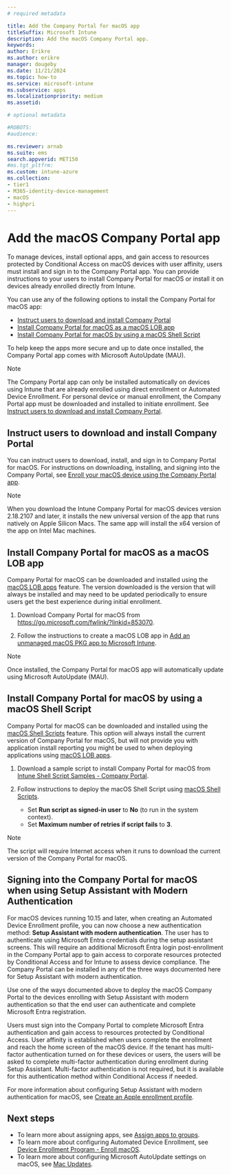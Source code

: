 ```yaml
---
# required metadata

title: Add the Company Portal for macOS app
titleSuffix: Microsoft Intune
description: Add the macOS Company Portal app.
keywords:
author: Erikre
ms.author: erikre
manager: dougeby
ms.date: 11/21/2024
ms.topic: how-to
ms.service: microsoft-intune
ms.subservice: apps
ms.localizationpriority: medium
ms.assetid: 

# optional metadata

#ROBOTS:
#audience:

ms.reviewer: arnab
ms.suite: ems
search.appverid: MET150
#ms.tgt_pltfrm:
ms.custom: intune-azure
ms.collection:
- tier1
- M365-identity-device-management
- macOS
- highpri
---
```


# Add the macOS Company Portal app

To manage devices, install optional apps, and gain access to resources protected by Conditional Access on macOS devices with user affinity, users must install and sign in to the Company Portal app. You can provide instructions to your users to install Company Portal for macOS or install it on devices already enrolled directly from Intune.

You can use any of the following options to install the Company Portal for macOS app:
- [Instruct users to download and install Company Portal](#instruct-users-to-download-and-install-company-portal)
- [Install Company Portal for macOS as a macOS LOB app](#install-company-portal-for-macos-as-a-macos-lob-app)
- [Install Company Portal for macOS by using a macOS Shell Script](#install-company-portal-for-macos-by-using-a-macos-shell-script)

To help keep the apps more secure and up to date once installed, the Company Portal app comes with Microsoft AutoUpdate (MAU).

> [!NOTE]
> The Company Portal app can only be installed automatically on devices using Intune that are already enrolled using direct enrollment or Automated Device Enrollment. For personal device or manual enrollment, the Company Portal app must be downloaded and installed to initiate enrollment. See [Instruct users to download and install Company Portal](#instruct-users-to-download-and-install-company-portal).
## Instruct users to download and install Company Portal

You can instruct users to download, install, and sign in to Company Portal for macOS. For instructions on downloading, installing, and signing into the Company Portal, see [Enroll your macOS device using the Company Portal app](../user-help/enroll-your-device-in-intune-macos-cp.md).

> [!NOTE]
> When you download the Intune Company Portal for macOS devices version 2.18.2107 and later, it installs the new universal version of the app that runs natively on Apple Silicon Macs. The same app will install the x64 version of the app on Intel Mac machines.

## Install Company Portal for macOS as a macOS LOB app

Company Portal for macOS can be downloaded and installed using the [macOS LOB apps](lob-apps-macos.md) feature. The version downloaded is the version that will always be installed and may need to be updated periodically to ensure users get the best experience during initial enrollment.

1. Download Company Portal for macOS from https://go.microsoft.com/fwlink/?linkid=853070. 

2. Follow the instructions to create a macOS LOB app in [Add an unmanaged macOS PKG app to Microsoft Intune](macos-unmanaged-pkg.md).

> [!NOTE]
> Once installed, the Company Portal for macOS app will automatically update using Microsoft AutoUpdate (MAU).
## Install Company Portal for macOS by using a macOS Shell Script

Company Portal for macOS can be downloaded and installed using the [macOS Shell Scripts](macos-shell-scripts.md) feature. This option will always install the current version of Company Portal for macOS, but will not provide you with application install reporting you might be used to when deploying applications using [macOS LOB apps](lob-apps-macos.md).

1. Download a sample script to install Company Portal for macOS from [Intune Shell Script Samples - Company Portal](https://github.com/microsoft/shell-intune-samples).

2. Follow instructions to deploy the macOS Shell Script using [macOS Shell Scripts](macos-shell-scripts.md). 
    - Set **Run script as signed-in user** to **No** (to run in the system context).
    - Set **Maximum number of retries if script fails** to **3**.

> [!NOTE]
> The script will require Internet access when it runs to download the current version of the Company Portal for macOS. 

## Signing into the Company Portal for macOS when using Setup Assistant with Modern Authentication 

For macOS devices running 10.15 and later, when creating an Automated Device Enrollment profile, you can now choose a new authentication method: **Setup Assistant with modern authentication**. The user has to authenticate using Microsoft Entra credentials during the setup assistant screens. This will require an additional Microsoft Entra login post-enrollment in the Company Portal app to gain access to corporate resources protected by Conditional Access and for Intune to assess device compliance. The Company Portal can be installed in any of the three ways documented here for Setup Assistant with modern authentication. 

Use one of the ways documented above to deploy the macOS Company Portal to the devices enrolling with Setup Assistant with modern authentication so that the end user can authenticate and complete Microsoft Entra registration.

Users must sign into the Company Portal to complete Microsoft Entra authentication and gain access to resources protected by Conditional Access. User affinity is established when users complete the enrollment and reach the home screen of the macOS device. If the tenant has multi-factor authentication turned on for these devices or users, the users will be asked to complete multi-factor authentication during enrollment during Setup Assistant. Multi-factor authentication is not required, but it is available for this authentication method within Conditional Access if needed.

For more information about configuring Setup Assistant with modern authentication for macOS, see [Create an Apple enrollment profile](../enrollment/device-enrollment-program-enroll-macos.md#create-an-apple-enrollment-profile).

## Next steps
- To learn more about assigning apps, see [Assign apps to groups](apps-deploy.md).
- To learn more about configuring Automated Device Enrollment, see [Device Enrollment Program - Enroll macOS](../enrollment/device-enrollment-program-enroll-macos.md).
- To learn more about configuring Microsoft AutoUpdate settings on macOS, see [Mac Updates](/windows/security/threat-protection/microsoft-defender-atp/mac-updates).
